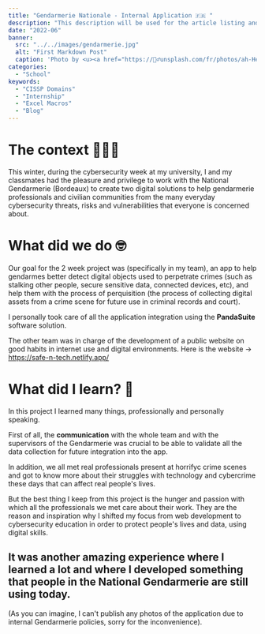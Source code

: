 ```yaml
---
title: "Gendarmerie Nationale - Internal Application 🇫🇷 "
description: "This description will be used for the article listing and search results on Google."
date: "2022-06"
banner:
  src: "../../images/gendarmerie.jpg"
  alt: "First Markdown Post"
  caption: 'Photo by <u><a href="https://👮‍♂️unsplash.com/fr/photos/ah-HeguOe9k">Florian Olivo</a></u>'
categories:
  - "School"
keywords:
  - "CISSP Domains"
  - "Internship"
  - "Excel Macros"
  - "Blog"
---
```


# The context 🧑🏻‍💻



This winter, during the cybersecurity week at my university, I and my classmates had the pleasure and privilege to work with the National Gendarmerie (Bordeaux) to create two digital solutions to help gendarmerie professionals and civilian communities from the many everyday cybersecurity threats, risks and vulnerabilities that everyone is concerned about.



# What did we do 🤓



Our goal for the 2 week project was (specifically in my team), an app to help gendarmes better detect digital objects used to perpetrate crimes (such as stalking other people, secure sensitive data, connected devices, etc), and help them with the process of perquisition (the process of collecting digital assets from a crime scene for future use in criminal records and court).



I personally took care of all the application integration using the **PandaSuite** software solution.



The other team was in charge of the development of a public website on good habits in internet use and digital environments. Here is the website → https://safe-n-tech.netlify.app/



# What did I learn? 🧐



In this project I learned many things, professionally and personally speaking.



First of all, the **communication** with the whole team and with the supervisors of the Gendarmerie was crucial to be able to validate all the data collection for future integration into the app.



In addition, we all met real professionals present at horrifyc crime scenes and got to know more about their struggles with technology and cybercrime these days that can affect real people's lives.



But the best thing I keep from this project is the hunger and passion with which all the professionals we met care about their work. They are the reason and inspiration why I shifted my focus from web development to cybersecurity education in order to protect people's lives and data, using digital skills.



## It was another amazing experience where I learned a lot and where I developed something that people in the National Gendarmerie are still using today.



(As you can imagine, I can't publish any photos of the application due to internal Gendarmerie policies, sorry for the inconvenience).
